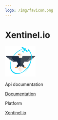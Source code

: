 ```yaml
---
logo: /img/favicon.png
---
```


# Xentinel.io
<a href="/xentinel"><img src="/img/xentinel2.png" alt="Xentinel.io" width="100px"/></a>

Api documentation

[Documentation](xentinel/index.md)

Platform

[Xentinel.io](https://xentinel.io)

